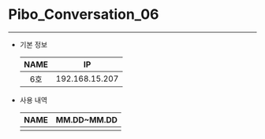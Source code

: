 # Pibo_Conversation_06
---

* 기본 정보

    |NAME|IP|
    |:---:|:---:|
    |6호|192.168.15.207|


* 사용 내역

    |NAME|MM.DD~MM.DD|
    |:---:|:---:|
    |||


    
